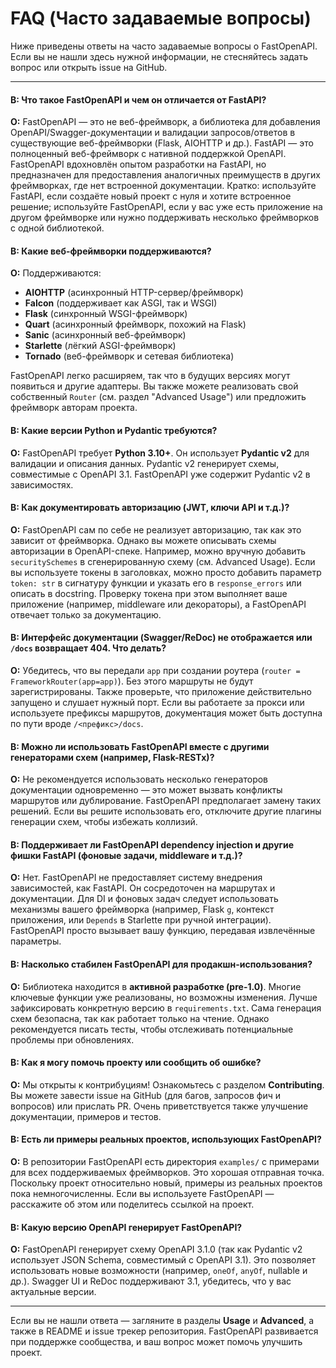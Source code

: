 # FAQ (Часто задаваемые вопросы)

Ниже приведены ответы на часто задаваемые вопросы о FastOpenAPI. Если вы не нашли здесь нужной информации, не стесняйтесь задать вопрос или открыть issue на GitHub.

---

#### **В: Что такое FastOpenAPI и чем он отличается от FastAPI?**  
**О:** FastOpenAPI — это не веб-фреймворк, а библиотека для добавления OpenAPI/Swagger-документации и валидации запросов/ответов в существующие веб-фреймворки (Flask, AIOHTTP и др.). FastAPI — это полноценный веб-фреймворк с нативной поддержкой OpenAPI. FastOpenAPI вдохновлён опытом разработки на FastAPI, но предназначен для предоставления аналогичных преимуществ в других фреймворках, где нет встроенной документации. Кратко: используйте FastAPI, если создаёте новый проект с нуля и хотите встроенное решение; используйте FastOpenAPI, если у вас уже есть приложение на другом фреймворке или нужно поддерживать несколько фреймворков с одной библиотекой.

#### **В: Какие веб-фреймворки поддерживаются?**  
**О:** Поддерживаются:

- **AIOHTTP** (асинхронный HTTP-сервер/фреймворк)
- **Falcon** (поддерживает как ASGI, так и WSGI)
- **Flask** (синхронный WSGI-фреймворк)
- **Quart** (асинхронный фреймворк, похожий на Flask)
- **Sanic** (асинхронный веб-фреймворк)
- **Starlette** (лёгкий ASGI-фреймворк)
- **Tornado** (веб-фреймворк и сетевая библиотека)

FastOpenAPI легко расширяем, так что в будущих версиях могут появиться и другие адаптеры. Вы также можете реализовать свой собственный `Router` (см. раздел "Advanced Usage") или предложить фреймворк авторам проекта.

#### **В: Какие версии Python и Pydantic требуются?**  
**О:** FastOpenAPI требует **Python 3.10+**. Он использует **Pydantic v2** для валидации и описания данных. Pydantic v2 генерирует схемы, совместимые с OpenAPI 3.1. FastOpenAPI уже содержит Pydantic v2 в зависимостях.

#### **В: Как документировать авторизацию (JWT, ключи API и т.д.)?**  
**О:** FastOpenAPI сам по себе не реализует авторизацию, так как это зависит от фреймворка. Однако вы можете описывать схемы авторизации в OpenAPI-спеке. Например, можно вручную добавить `securitySchemes` в сгенерированную схему (см. Advanced Usage). Если вы используете токены в заголовках, можно просто добавить параметр `token: str` в сигнатуру функции и указать его в `response_errors` или описать в docstring. Проверку токена при этом выполняет ваше приложение (например, middleware или декораторы), а FastOpenAPI отвечает только за документацию.

#### **В: Интерфейс документации (Swagger/ReDoc) не отображается или `/docs` возвращает 404. Что делать?**  
**О:** Убедитесь, что вы передали `app` при создании роутера (`router = FrameworkRouter(app=app)`). Без этого маршруты не будут зарегистрированы. Также проверьте, что приложение действительно запущено и слушает нужный порт. Если вы работаете за прокси или используете префиксы маршрутов, документация может быть доступна по пути вроде `/<префикс>/docs`.

#### **В: Можно ли использовать FastOpenAPI вместе с другими генераторами схем (например, Flask-RESTx)?**  
**О:** Не рекомендуется использовать несколько генераторов документации одновременно — это может вызвать конфликты маршрутов или дублирование. FastOpenAPI предполагает замену таких решений. Если вы решите использовать его, отключите другие плагины генерации схем, чтобы избежать коллизий.

#### **В: Поддерживает ли FastOpenAPI dependency injection и другие фишки FastAPI (фоновые задачи, middleware и т.д.)?**  
**О:** Нет. FastOpenAPI не предоставляет систему внедрения зависимостей, как FastAPI. Он сосредоточен на маршрутах и документации. Для DI и фоновых задач следует использовать механизмы вашего фреймворка (например, Flask `g`, контекст приложения, или `Depends` в Starlette при ручной интеграции). FastOpenAPI просто вызывает вашу функцию, передавая извлечённые параметры.

#### **В: Насколько стабилен FastOpenAPI для продакшн-использования?**  
**О:** Библиотека находится в **активной разработке (pre-1.0)**. Многие ключевые функции уже реализованы, но возможны изменения. Лучше зафиксировать конкретную версию в `requirements.txt`. Сама генерация схем безопасна, так как работает только на чтение. Однако рекомендуется писать тесты, чтобы отслеживать потенциальные проблемы при обновлениях.

#### **В: Как я могу помочь проекту или сообщить об ошибке?**  
**О:** Мы открыты к контрибуциям! Ознакомьтесь с разделом **Contributing**. Вы можете завести issue на GitHub (для багов, запросов фич и вопросов) или прислать PR. Очень приветствуется также улучшение документации, примеров и тестов.

#### **В: Есть ли примеры реальных проектов, использующих FastOpenAPI?**  
**О:** В репозитории FastOpenAPI есть директория `examples/` с примерами для всех поддерживаемых фреймворков. Это хорошая отправная точка. Поскольку проект относительно новый, примеры из реальных проектов пока немногочисленны. Если вы используете FastOpenAPI — расскажите об этом или поделитесь ссылкой на проект.

#### **В: Какую версию OpenAPI генерирует FastOpenAPI?**  
**О:** FastOpenAPI генерирует схему OpenAPI 3.1.0 (так как Pydantic v2 использует JSON Schema, совместимый с OpenAPI 3.1). Это позволяет использовать новые возможности (например, `oneOf`, `anyOf`, nullable и др.). Swagger UI и ReDoc поддерживают 3.1, убедитесь, что у вас актуальные версии.

---

Если вы не нашли ответа — загляните в разделы **Usage** и **Advanced**, а также в README и issue трекер репозитория. FastOpenAPI развивается при поддержке сообщества, и ваш вопрос может помочь улучшить проект.

